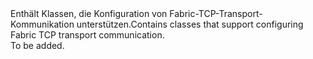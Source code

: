 <Namespace Name="Microsoft.ServiceFabric.Services.Remoting.FabricTransport">
  <Docs>
    <summary><span data-ttu-id="9701c-101">Enthält Klassen, die Konfiguration von Fabric-TCP-Transport-Kommunikation unterstützen.</span><span class="sxs-lookup"><span data-stu-id="9701c-101">Contains classes that support configuring Fabric TCP transport communication.</span></span></summary> 
    <remarks>To be added.</remarks>
  </Docs>
</Namespace>
